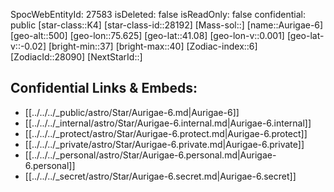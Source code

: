 ﻿---
location: [41.08,75.625,500]
type: Station
tags:
- astro/Star

---
SpocWebEntityId: 27583
isDeleted: false
isReadOnly: false
confidential: public
[star-class::K4]
[star-class-id::28192]
[Mass-sol::]
[name::Aurigae-6]
[geo-alt::500]
[geo-lon::75.625]
[geo-lat::41.08]
[geo-lon-v::0.001]
[geo-lat-v::-0.02]
[bright-min::37]
[bright-max::40]
[Zodiac-index::6]
[ZodiacId::28090]
[NextStarId::]



## Confidential Links & Embeds: 
- [[../../../_public/astro/Star/Aurigae-6.md|Aurigae-6]] 
- [[../../../_internal/astro/Star/Aurigae-6.internal.md|Aurigae-6.internal]] 
- [[../../../_protect/astro/Star/Aurigae-6.protect.md|Aurigae-6.protect]] 
- [[../../../_private/astro/Star/Aurigae-6.private.md|Aurigae-6.private]] 
- [[../../../_personal/astro/Star/Aurigae-6.personal.md|Aurigae-6.personal]] 
- [[../../../_secret/astro/Star/Aurigae-6.secret.md|Aurigae-6.secret]]

